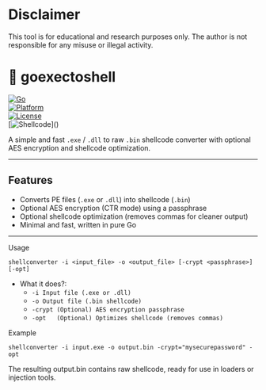 #  Disclaimer
This tool is for educational and research purposes only.
The author is not responsible for any misuse or illegal activity.

# 🐚 goexectoshell

[![Go](https://img.shields.io/badge/Go-1.22-blue.svg)](https://golang.org)  
[![Platform](https://img.shields.io/badge/Platform-Windows-lightgrey)]()  
[![License](https://img.shields.io/badge/License-MIT-green.svg)]()  
[![Shellcode](https://img.shields.io/badge/Output-Shellcode%20(.bin)-orange)]()

A simple and fast `.exe` / `.dll` to raw `.bin` shellcode converter with optional AES encryption and shellcode optimization.

---

##  Features

-  Converts PE files (`.exe` or `.dll`) into shellcode (`.bin`)
-  Optional AES encryption (CTR mode) using a passphrase
-  Optional shellcode optimization (removes commas for cleaner output)
-  Minimal and fast, written in pure Go

---

Usage
```
shellconverter -i <input_file> -o <output_file> [-crypt <passphrase>] [-opt]
```
- What it does?:
  - `-i	Input file (.exe or .dll)`
  - `-o	Output file (.bin shellcode)`
  - `-crypt	(Optional) AES encryption passphrase`
  - `-opt	(Optional) Optimizes shellcode (removes commas)`

 Example
```
shellconverter -i input.exe -o output.bin -crypt="mysecurepassword" -opt
```
The resulting output.bin contains raw shellcode, ready for use in loaders or injection tools.
